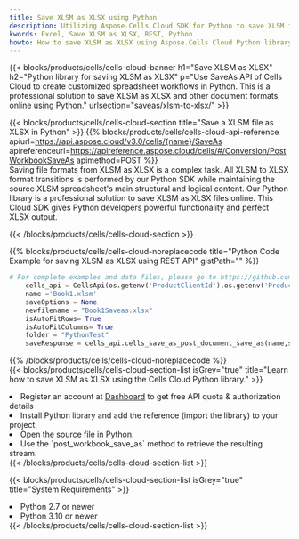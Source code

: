 ```yaml
---
title: Save XLSM as XLSX using Python 
description: Utilizing Aspose.Cells Cloud SDK for Python to save XLSM format file as XLSX format file. 
kwords: Excel, Save XLSM as XLSX, REST, Python
howto: How to save XLSM as XLSX using Aspose.Cells Cloud Python library.
---
```



{{< blocks/products/cells/cells-cloud-banner h1="Save XLSM as XLSX" h2="Python library for saving XLSM as XLSX" p="Use SaveAs API of Cells Cloud to create customized spreadsheet workflows in Python. This is a professional solution to save XLSM as XLSX and other document formats online using Python." urlsection="saveas/xlsm-to-xlsx/" >}}

{{< blocks/products/cells/cells-cloud-section  title="Save a XLSM file as XLSX in Python" >}}
{{% blocks/products/cells/cells-cloud-api-reference  apiurl=https://api.aspose.cloud/v3.0/cells/{name}/SaveAs  apireferenceurl=https://apireference.aspose.cloud/cells/#/Conversion/PostWorkbookSaveAs  apimethod=POST %}}
<br/>
Saving file formats from XLSM as XLSX is a complex task. All XLSM to XLSX format transitions is performed by our Python SDK while maintaining the source XLSM spreadsheet's main structural and logical content. Our Python library is a professional solution to save XLSM as XLSX files online. This Cloud SDK gives Python developers powerful functionality and perfect XLSX output.

{{< /blocks/products/cells/cells-cloud-section >}}

{{% blocks/products/cells/cells-cloud-noreplacecode title="Python Code Example for saving XLSM as XLSX using REST API" gistPath="" %}}
  
```python
# For complete examples and data files, please go to https://github.com/aspose-cells-cloud/aspose-cells-cloud-python/
    cells_api = CellsApi(os.getenv('ProductClientId'),os.getenv('ProductClientSecret'))
    name ='Book1.xlsm'    
    saveOptions = None
    newfilename = "Book1Saveas.xlsx"
    isAutoFitRows= True
    isAutoFitColumns= True
    folder = "PythonTest"
    saveResponse = cells_api.cells_save_as_post_document_save_as(name,save_options=saveOptions, newfilename=(folder +'/' + newfilename),folder=folder)
```
  
{{% /blocks/products/cells/cells-cloud-noreplacecode  %}}
<br/>
{{< blocks/products/cells/cells-cloud-section-list isGrey="true"  title="Learn how to save XLSM as XLSX using the Cells Cloud Python library." >}}
<li>Register an account at <a href="https://dashboard.aspose.cloud/">Dashboard</a> to get free API quota & authorization details</li>
<li>Install Python library and add the reference (import the library) to your project.</li>
<li>Open the source file in Python.</li>
<li>Use the `post_workbook_save_as` method to retrieve the resulting stream.</li>
{{< /blocks/products/cells/cells-cloud-section-list >}}

{{< blocks/products/cells/cells-cloud-section-list isGrey="true"  title="System Requirements" >}}
<li>Python 2.7 or newer</li>
<li>Python 3.10 or newer</li>
{{< /blocks/products/cells/cells-cloud-section-list >}}
